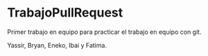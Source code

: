 # TrabajoPullRequest
Primer trabajo en equipo para practicar el trabajo en equipo con git.

Yassir, Bryan, Eneko, Ibai y Fatima.
